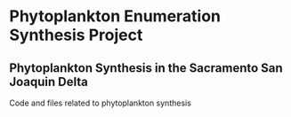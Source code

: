# Phytoplankton Enumeration Synthesis Project
## Phytoplankton Synthesis in the Sacramento San Joaquin Delta
Code and files related to phytoplankton synthesis

